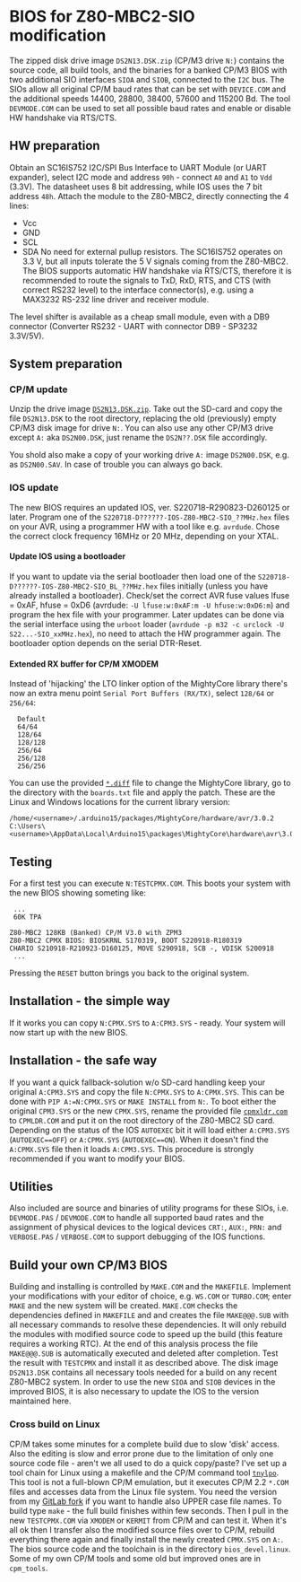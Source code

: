 # BIOS for Z80-MBC2-SIO modification

The zipped disk drive image `DS2N13.DSK.zip` (CP/M3 drive `N:`) contains the
source code, all build tools, and the binaries for a banked CP/M3 BIOS with
two additional SIO interfaces `SIOA` and `SIOB`, connected to the `I2C` bus.
The SIOs allow all original CP/M baud rates that can be set with `DEVICE.COM`
and the additional speeds 14400, 28800, 38400, 57600 and 115200 Bd.
The tool `DEVMODE.COM` can be used to set all possible baud rates
and enable or disable HW handshake via RTS/CTS.

## HW preparation
Obtain an SC16IS752 I2C/SPI Bus Interface to UART Module (or UART expander),
select I2C mode and address `90h` - connect `A0` and `A1` to `Vdd` (3.3V).
The datasheet uses 8 bit addressing, while IOS uses the 7 bit address `48h`.
Attach the module to the Z80-MBC2, directly connecting the 4 lines:
- Vcc
- GND
- SCL
- SDA
No need for external pullup resistors. The SC16IS752 operates on 3.3 V,
but all inputs tolerate the 5 V signals coming from the Z80-MBC2.
The BIOS supports automatic HW handshake via RTS/CTS, therefore it is
recommended to route the signals to TxD, RxD, RTS, and CTS
(with correct RS232 level) to the interface connector(s),
e.g. using a MAX3232 RS-232 line driver and receiver module.

The level shifter is available as a cheap small module, even with a DB9
connector (Converter RS232 - UART with connector DB9 - SP3232 3.3V/5V).

## System preparation

### CP/M update
Unzip the drive image [`DS2N13.DSK.zip`](DS2N13.DSK.zip).
Take out the SD-card and copy the file `DS2N13.DSK` to the root directory,
replacing the old (previously) empty CP/M3 disk image for drive `N:`.
You can also use any other CP/M3 drive except `A:` aka `DS2N00.DSK`, just
rename the `DS2N??.DSK` file accordingly.

You shold also make a copy of your working drive `A:` image `DS2N00.DSK`,
e.g. as `DS2N00.SAV`. In case of trouble you can always go back.

### IOS update
The new BIOS requires an updated IOS, ver. S220718-R290823-D260125 or later.
Program one of the `S220718-D??????-IOS-Z80-MBC2-SIO_??MHz.hex` files on your
AVR, using a programmer HW with a tool like e.g. `avrdude`. Chose the correct
clock frequency 16MHz or 20 MHz, depending on your XTAL.

#### Update IOS using a bootloader
If you want to update via the serial bootloader then load one of the
`S220718-D??????-IOS-Z80-MBC2-SIO_BL_??MHz.hex` files initially (unless you
have already installed a bootloader). Check/set the correct AVR fuse values
lfuse = 0xAF, hfuse = 0xD6 (avrdude: `-U lfuse:w:0xAF:m -U hfuse:w:0xD6:m`)
and program the hex file with your programmer.
Later updates can be done via the serial interface using the `urboot` loader
(`avrdude -p m32 -c urclock -U S22...-SIO_xxMHz.hex`), no need to attach the
HW programmer again. The bootloader option depends on the serial DTR-Reset.

#### Extended RX buffer for CP/M XMODEM
Instead of 'hijacking' the LTO linker option of the MightyCore library
there's now an extra menu point `Serial Port Buffers (RX/TX)`,
select `128/64` or `256/64`:
```
  Default
  64/64
  128/64
  128/128
  256/64
  256/128
  256/256
```
You can use the provided [`*.diff`](arduino15_packages_MightyCore_hardware_avr_3.0.2_boards.txt.diff)
file to change the MightyCore library,
go to the directory with the `boards.txt` file and apply the patch.
These are the Linux and Windows locations for the current library version:

```
/home/<username>/.arduino15/packages/MightyCore/hardware/avr/3.0.2
C:\Users\<username>\AppData\Local\Arduino15\packages\MightyCore\hardware\avr\3.0.2
```

## Testing
For a first test you can execute `N:TESTCPMX.COM`.
This boots your system with the new BIOS showing someting like:

     ...
     60K TPA

    Z80-MBC2 128KB (Banked) CP/M V3.0 with ZPM3
    Z80-MBC2 CPMX BIOS: BIOSKRNL S170319, BOOT S220918-R180319
    CHARIO S210918-R210923-D160125, MOVE S290918, SCB -, VDISK S200918
     ...

Pressing the `RESET` button brings you back to the original system.

## Installation - the simple way
If it works you can copy `N:CPMX.SYS` to `A:CPM3.SYS` - ready.
Your system will now start up with the new BIOS.

## Installation - the safe way
If you want a quick fallback-solution w/o SD-card handling keep your
original `A:CPM3.SYS` and copy the file `N:CPMX.SYS` to `A:CPMX.SYS`.
This can be done with `PIP A:=N:CPMX.SYS` or `MAKE INSTALL` from `N:`.
To boot either the original `CPM3.SYS` or the new `CPMX.SYS`, rename
the provided file [`cpmxldr.com`](bios_devel.linux/cpmxldr.com) to
`CPMLDR.COM` and put it on the root directory of the Z80-MBC2 SD card.
Depending on the status of the IOS `AUTOEXEC` bit it will load either
`A:CPM3.SYS` (`AUTOEXEC==OFF`) or `A:CPMX.SYS` (`AUTOEXEC==ON`).
When it doesn't find the `A:CPMX.SYS` file then it loads `A:CPM3.SYS`.
This procedure is strongly recommended if you want to modify your BIOS.

## Utilities
Also included are source and binaries of utility programs for these SIOs,
i.e. `DEVMODE.PAS` / `DEVMODE.COM` to handle all supported baud rates and the
assignment of physical devices to the logical devices `CRT:`, `AUX:`, `PRN:`
and `VERBOSE.PAS` / `VERBOSE.COM` to support debugging of the IOS functions.

## Build your own CP/M3 BIOS
Building and installing is controlled by `MAKE.COM` and the `MAKEFILE`.
Implement your modifications with your editor of choice, e.g. `WS.COM` or
`TURBO.COM`; enter `MAKE` and the new system will be created.
`MAKE.COM` checks the dependencies defined in `MAKEFILE` and and creates the
file `MAKE@@@.SUB` with all necessary commands to resolve these dependencies.
It will only rebuild the modules with modified source code to speed up the
build (this feature requires a working RTC).
At the end of this analysis process the file `MAKE@@@.SUB` is automatically
executed and deleted after completion.
Test the result with `TESTCPMX` and install it as described above.
The disk image `DS2N13.DSK` contains all necessary tools needed for a build
on any recent Z80-MBC2 system.
In order to use the new `SIOA` and `SIOB` devices in the improved BIOS, it is
also necessary to update the IOS to the version maintained here.

### Cross build on Linux
CP/M takes some minutes for a complete build due to slow 'disk' access.
Also the editing is slow and error prone due to the limitation of only
one source code file - aren't we all used to do a quick copy/paste?
I've set up a tool chain for Linux using a makefile and the CP/M command tool
[`tnylpo`](https://gitlab.com/gbrein/tnylpo).
This tool is not a full-blown CP/M emulation, but it executes CP/M 2.2 `*.COM`
files and accesses data from the Linux file system. You need the version from
my [GitLab fork](https://gitlab.com/Ho-Ro/tnylpo) if you want to handle also
UPPER case file names. To build type `make` - the full build finishes within
few seconds. Then I pull in the new `TESTCPMX.COM` via `XMODEM` or `KERMIT`
from CP/M and can test it. When it's all ok then I transfer also the modified
source files over to CP/M, rebuild everything there again and finally install
the newly created `CPMX.SYS` on `A:`.
The bios source code and the toolchain is in the directory `bios_devel.linux`.
Some of my own CP/M tools and some old but improved ones are in `cpm_tools`.
